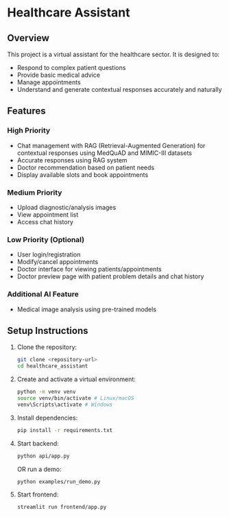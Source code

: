 # Healthcare Assistant

## Overview
This project is a virtual assistant for the healthcare sector. It is designed to:

- Respond to complex patient questions
- Provide basic medical advice
- Manage appointments
- Understand and generate contextual responses accurately and naturally

## Features

### High Priority
- Chat management with RAG (Retrieval-Augmented Generation) for contextual responses using MedQuAD and MIMIC-III datasets
- Accurate responses using RAG system
- Doctor recommendation based on patient needs
- Display available slots and book appointments

### Medium Priority
- Upload diagnostic/analysis images
- View appointment list
- Access chat history

### Low Priority (Optional)
- User login/registration
- Modify/cancel appointments
- Doctor interface for viewing patients/appointments
- Doctor preview page with patient problem details and chat history

### Additional AI Feature
- Medical image analysis using pre-trained models

## Setup Instructions

1. Clone the repository:
   ```bash
   git clone <repository-url>
   cd healthcare_assistant
   ```

2. Create and activate a virtual environment:
   ```bash
   python -m venv venv
   source venv/bin/activate # Linux/macOS
   venv\Scripts\activate # Windows
   ```

3. Install dependencies:
   ```bash
   pip install -r requirements.txt
   ```

4. Start backend:
   ```bash
   python api/app.py
   ```
   OR run a demo:
   ```bash
   python examples/run_demo.py
   ```

5. Start frontend:
   ```bash
   streamlit run frontend/app.py
   ```